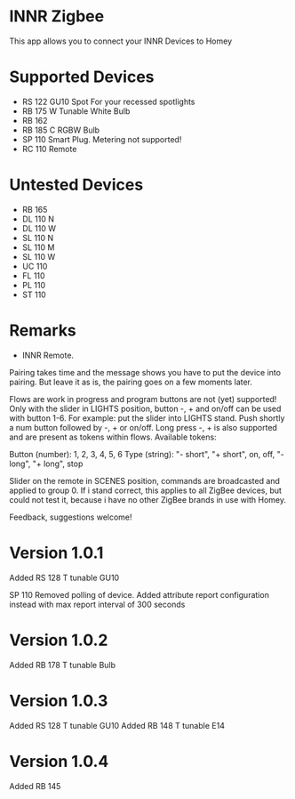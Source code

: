# INNR Zigbee

This app allows you to connect your INNR Devices to Homey

# Supported Devices

* RS 122 GU10 Spot For your recessed spotlights
* RB 175 W Tunable White Bulb
* RB 162
* RB 185 C RGBW Bulb
* SP 110 Smart Plug. Metering not supported!
* RC 110 Remote

# Untested Devices

* RB 165
* DL 110 N
* DL 110 W
* SL 110 N
* SL 110 M
* SL 110 W
* UC 110
* FL 110
* PL 110
* ST 110

# Remarks

* INNR Remote.

Pairing takes time and the message shows you have to put the device into pairing.
But leave it as is, the pairing goes on a few moments later.

Flows are work in progress and program buttons are not (yet) supported! Only with the slider in LIGHTS position, button -, + and on/off can be used with button 1-6. For example: put the slider into LIGHTS stand. Push shortly a num button followed by -, + or on/off. Long press -, + is also supported and are present as tokens within flows.
Available tokens:

Button (number): 1, 2, 3, 4, 5, 6
Type (string): "- short", "+ short", on, off, "- long", "+ long", stop

Slider on the remote in SCENES position, commands are broadcasted and applied to group 0. If i stand correct, this applies to all ZigBee devices, but could not test it, because i have no other ZigBee brands in use with Homey.

Feedback, suggestions welcome!

# Version 1.0.1

Added RS 128 T tunable GU10

SP 110 Removed polling of device. Added attribute report configuration instead with max report interval of 300 seconds

# Version 1.0.2

Added RB 178 T tunable Bulb

# Version 1.0.3

Added RS 128 T tunable GU10
Added RB 148 T tunable E14

# Version 1.0.4

Added RB 145
